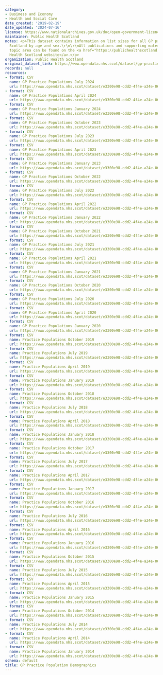 ```yaml
---
category:
- Business and Economy
- Health and Social Care
date_created: '2019-02-19'
date_updated: '2024-07-16'
license: https://www.nationalarchives.gov.uk/doc/open-government-licence/version/3/
maintainer: Public Health Scotland
notes: <p>This dataset contains information on list sizes for all GP practices in
  Scotland by age and sex.\r\n\r\nAll publications and supporting material to this
  topic area can be found on the <a href="https://publichealthscotland.scot/our-areas-of-work/general-practice/">Public
  Health Scotland website</a>.</p>
organization: Public Health Scotland
original_dataset_link: https://www.opendata.nhs.scot/dataset/gp-practice-populations
records: null
resources:
- format: CSV
  name: GP Practice Populations July 2024
  url: https://www.opendata.nhs.scot/dataset/e3300e98-cdd2-4f4e-a24e-06ee14fcc66c/resource/81c6fd6a-6837-4fe2-8f4b-bd42293804df/download/practice_listsizes_jul2024-open-data.csv
- format: CSV
  name: GP Practice Populations April 2024
  url: https://www.opendata.nhs.scot/dataset/e3300e98-cdd2-4f4e-a24e-06ee14fcc66c/resource/3306ab5a-cd22-494a-be76-ee6753cef92d/download/practice_listsizes_apr2024-open-data.csv
- format: CSV
  name: GP Practice Populations January 2024
  url: https://www.opendata.nhs.scot/dataset/e3300e98-cdd2-4f4e-a24e-06ee14fcc66c/resource/488685e9-95ff-4a48-b085-af50e1dc1863/download/practice_listsizes_jan2024-open-data.csv
- format: CSV
  name: GP Practice Populations October 2023
  url: https://www.opendata.nhs.scot/dataset/e3300e98-cdd2-4f4e-a24e-06ee14fcc66c/resource/ab677c28-f495-4191-83e1-aaa0c3e6a9b4/download/practice_listsizes_oct2023-open-data.csv
- format: CSV
  name: GP Practice Populations July 2023
  url: https://www.opendata.nhs.scot/dataset/e3300e98-cdd2-4f4e-a24e-06ee14fcc66c/resource/d7f423dd-9611-4ae9-a9c8-4dcc532ece22/download/practice_listsizes_jul2023-open-data.csv
- format: CSV
  name: GP Practice Populations April 2023
  url: https://www.opendata.nhs.scot/dataset/e3300e98-cdd2-4f4e-a24e-06ee14fcc66c/resource/4b9aa55f-b425-4a4f-8610-4c1c87b46c2e/download/practice_listsizes_apr2023-open-data.csv
- format: CSV
  name: GP Practice Populations January 2023
  url: https://www.opendata.nhs.scot/dataset/e3300e98-cdd2-4f4e-a24e-06ee14fcc66c/resource/8921c5c1-ec7e-4c62-b55d-b73c3d086e3f/download/practice_listsizes_jan2023-open-data.csv
- format: CSV
  name: GP Practice Populations October 2022
  url: https://www.opendata.nhs.scot/dataset/e3300e98-cdd2-4f4e-a24e-06ee14fcc66c/resource/2c7dcb55-c83a-44bd-9128-47d1d6f339ba/download/practice_listsizes_oct2022-open-data.csv
- format: CSV
  name: GP Practice Populations July 2022
  url: https://www.opendata.nhs.scot/dataset/e3300e98-cdd2-4f4e-a24e-06ee14fcc66c/resource/64918d4f-f1d9-4e99-8e9f-130ddc890748/download/practice_listsizes_jul2022-open-data.csv
- format: CSV
  name: GP Practice Populations April 2022
  url: https://www.opendata.nhs.scot/dataset/e3300e98-cdd2-4f4e-a24e-06ee14fcc66c/resource/2c701f90-c26d-4963-8062-95b8611e5fd1/download/practice_listsizes_apr2022-open-data.csv
- format: CSV
  name: GP Practice Populations January 2022
  url: https://www.opendata.nhs.scot/dataset/e3300e98-cdd2-4f4e-a24e-06ee14fcc66c/resource/d07debcf-7832-4dc4-afb2-41101d5cc7ff/download/practice_listsizes_jan2022.csv
- format: CSV
  name: GP Practice Populations October 2021
  url: https://www.opendata.nhs.scot/dataset/e3300e98-cdd2-4f4e-a24e-06ee14fcc66c/resource/4a3c438b-2885-49e8-b7ed-c45cb44e1253/download/practice_listsizes_oct2021-open-data.csv
- format: CSV
  name: GP Practice Populations July 2021
  url: https://www.opendata.nhs.scot/dataset/e3300e98-cdd2-4f4e-a24e-06ee14fcc66c/resource/0779e100-1aaf-4e43-8536-57c8b99ca710/download/practice_listsizes_jul2021-open-data.csv
- format: CSV
  name: GP Practice Populations April 2021
  url: https://www.opendata.nhs.scot/dataset/e3300e98-cdd2-4f4e-a24e-06ee14fcc66c/resource/14584b26-6a63-4baf-be37-e13826981e3c/download/practice_listsizes_apr2021-open-data.csv
- format: CSV
  name: GP Practice Populations January 2021
  url: https://www.opendata.nhs.scot/dataset/e3300e98-cdd2-4f4e-a24e-06ee14fcc66c/resource/01534271-609c-4ca9-81d1-9f81dbc32de0/download/practice_listsizes_jan2021-open-data.csv
- format: CSV
  name: GP Practice Populations October 2020
  url: https://www.opendata.nhs.scot/dataset/e3300e98-cdd2-4f4e-a24e-06ee14fcc66c/resource/571f5278-d6a5-4051-84c8-c01d688aa3ea/download/practice_listsizes_oct2020-open-data.csv
- format: CSV
  name: GP Practice Populations July 2020
  url: https://www.opendata.nhs.scot/dataset/e3300e98-cdd2-4f4e-a24e-06ee14fcc66c/resource/2167f804-5d7d-49ac-8724-24ada0fbafe8/download/practice_listsizes_jul2020-open-data.csv
- format: CSV
  name: GP Practice Populations April 2020
  url: https://www.opendata.nhs.scot/dataset/e3300e98-cdd2-4f4e-a24e-06ee14fcc66c/resource/34539f10-62fc-4b3c-8691-1f8f023da601/download/practice_listsizes_apr2020-open-data.csv
- format: CSV
  name: GP Practice Populations January 2020
  url: https://www.opendata.nhs.scot/dataset/e3300e98-cdd2-4f4e-a24e-06ee14fcc66c/resource/8e33187b-5284-4eb9-afd9-b229bb4109e2/download/practice_listsizes_jan2020-open-data.csv
- format: CSV
  name: Practice Populations October 2019
  url: https://www.opendata.nhs.scot/dataset/e3300e98-cdd2-4f4e-a24e-06ee14fcc66c/resource/8f439ba4-fe7e-425b-a82c-44c5e7a04632/download/20191001_practice_listsize.csv
- format: CSV
  name: Practice Populations July 2019
  url: https://www.opendata.nhs.scot/dataset/e3300e98-cdd2-4f4e-a24e-06ee14fcc66c/resource/538d2526-1fc9-431a-9efc-fb1008e76442/download/20190701_practice_list_size.csv
- format: CSV
  name: Practice Populations April 2019
  url: https://www.opendata.nhs.scot/dataset/e3300e98-cdd2-4f4e-a24e-06ee14fcc66c/resource/558f1c91-33a2-42fd-af0f-0066d6b0e4c1/download/20190401_practice_listsize.csv
- format: CSV
  name: Practice Populations January 2019
  url: https://www.opendata.nhs.scot/dataset/e3300e98-cdd2-4f4e-a24e-06ee14fcc66c/resource/a843237b-83a0-442a-8777-46743998cd9c/download/20190101_practice_listsize.csv
- format: CSV
  name: Practice Populations October 2018
  url: https://www.opendata.nhs.scot/dataset/e3300e98-cdd2-4f4e-a24e-06ee14fcc66c/resource/32a2ab8f-c02d-4657-abae-3900bdced1ef/download/20181001_practice_listsize.csv
- format: CSV
  name: Practice Populations July 2018
  url: https://www.opendata.nhs.scot/dataset/e3300e98-cdd2-4f4e-a24e-06ee14fcc66c/resource/0a306292-cf96-4d89-96b8-33804174db3c/download/20180701-practice-list-size.csv
- format: CSV
  name: Practice Populations April 2018
  url: https://www.opendata.nhs.scot/dataset/e3300e98-cdd2-4f4e-a24e-06ee14fcc66c/resource/42db71e6-c7a6-4454-8bb2-d110da6c93e2/download/20180401-practice-list-size.csv
- format: CSV
  name: Practice Populations January 2018
  url: https://www.opendata.nhs.scot/dataset/e3300e98-cdd2-4f4e-a24e-06ee14fcc66c/resource/356eb0c9-3f73-4eab-80bf-7c816118f7b2/download/20180101-practice-list-size.csv
- format: CSV
  name: Practice Populations October 2017
  url: https://www.opendata.nhs.scot/dataset/e3300e98-cdd2-4f4e-a24e-06ee14fcc66c/resource/751a40c9-8e90-433b-bed3-2eae238bd248/download/20171001-practice-list-size.csv
- format: CSV
  name: Practice Populations July 2017
  url: https://www.opendata.nhs.scot/dataset/e3300e98-cdd2-4f4e-a24e-06ee14fcc66c/resource/e7340098-23df-4732-90eb-ce29b9f32cd8/download/20170701-practice-list-size.csv
- format: CSV
  name: Practice Populations April 2017
  url: https://www.opendata.nhs.scot/dataset/e3300e98-cdd2-4f4e-a24e-06ee14fcc66c/resource/049eae64-92dd-47fd-bcc8-dafabd9dc864/download/20170401-practice-list-size.csv
- format: CSV
  name: Practice Populations January 2017
  url: https://www.opendata.nhs.scot/dataset/e3300e98-cdd2-4f4e-a24e-06ee14fcc66c/resource/beb945aa-6be5-4c02-b168-4389523ad8ce/download/20170101-practice-list-size.csv
- format: CSV
  name: Practice Populations October 2016
  url: https://www.opendata.nhs.scot/dataset/e3300e98-cdd2-4f4e-a24e-06ee14fcc66c/resource/4f3d240a-49f0-42f8-9639-4ac70a076c48/download/20161001-practice-list-size.csv
- format: CSV
  name: Practice Populations July 2016
  url: https://www.opendata.nhs.scot/dataset/e3300e98-cdd2-4f4e-a24e-06ee14fcc66c/resource/4e288e0c-90c4-4f9d-9ce9-efa5741f08ae/download/20160701-practice-list-size.csv
- format: CSV
  name: Practice Populations April 2016
  url: https://www.opendata.nhs.scot/dataset/e3300e98-cdd2-4f4e-a24e-06ee14fcc66c/resource/b0819bd6-b11a-4e55-a3e8-c4fb1432ebc0/download/20160401-practice-list-size.csv
- format: CSV
  name: Practice Populations January 2016
  url: https://www.opendata.nhs.scot/dataset/e3300e98-cdd2-4f4e-a24e-06ee14fcc66c/resource/1e09ff5c-2b62-4010-adbf-e74436fb0a9a/download/20160101-practice-list-size.csv
- format: CSV
  name: Practice Populations October 2015
  url: https://www.opendata.nhs.scot/dataset/e3300e98-cdd2-4f4e-a24e-06ee14fcc66c/resource/05001225-4437-47bb-8754-8c83d240ca47/download/20151001-practice-list-size.csv
- format: CSV
  name: Practice Populations July 2015
  url: https://www.opendata.nhs.scot/dataset/e3300e98-cdd2-4f4e-a24e-06ee14fcc66c/resource/128ab5b8-60eb-4392-a322-974747592dce/download/20150701-practice-list-size.csv
- format: CSV
  name: Practice Populations April 2015
  url: https://www.opendata.nhs.scot/dataset/e3300e98-cdd2-4f4e-a24e-06ee14fcc66c/resource/2f8af19a-cecd-4abf-92c0-968807d5be6d/download/20150401-practice-list-size.csv
- format: CSV
  name: Practice Populations January 2015
  url: https://www.opendata.nhs.scot/dataset/e3300e98-cdd2-4f4e-a24e-06ee14fcc66c/resource/f8663319-e169-4f10-bada-e095e9a20b67/download/20150101-practice-list-size.csv
- format: CSV
  name: Practice Populations October 2014
  url: https://www.opendata.nhs.scot/dataset/e3300e98-cdd2-4f4e-a24e-06ee14fcc66c/resource/8a9e2fac-2bc6-4b3e-9db4-e96790eea3da/download/20141001-practice-list-size.csv
- format: CSV
  name: Practice Populations July 2014
  url: https://www.opendata.nhs.scot/dataset/e3300e98-cdd2-4f4e-a24e-06ee14fcc66c/resource/54601e83-f93f-4661-9acd-39ff0a1bb19c/download/20140701-practice-list-size.csv
- format: CSV
  name: Practice Populations April 2014
  url: https://www.opendata.nhs.scot/dataset/e3300e98-cdd2-4f4e-a24e-06ee14fcc66c/resource/eff91350-89a5-4135-bb15-1d83122d5baa/download/20140401-practice-list-size.csv
- format: CSV
  name: Practice Populations January 2014
  url: https://www.opendata.nhs.scot/dataset/e3300e98-cdd2-4f4e-a24e-06ee14fcc66c/resource/e692e29a-e428-495e-a123-575c2a17c937/download/20140101-practice-list-size.csv
schema: default
title: GP Practice Population Demographics
---
```

